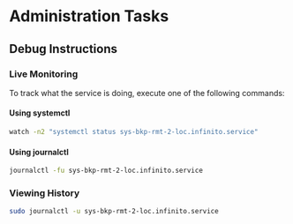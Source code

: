 # Administration Tasks

## Debug Instructions

### Live Monitoring

To track what the service is doing, execute one of the following commands:

#### Using systemctl

```bash
watch -n2 "systemctl status sys-bkp-rmt-2-loc.infinito.service"
```

#### Using journalctl

```bash
journalctl -fu sys-bkp-rmt-2-loc.infinito.service
```

### Viewing History

```bash
sudo journalctl -u sys-bkp-rmt-2-loc.infinito.service
```